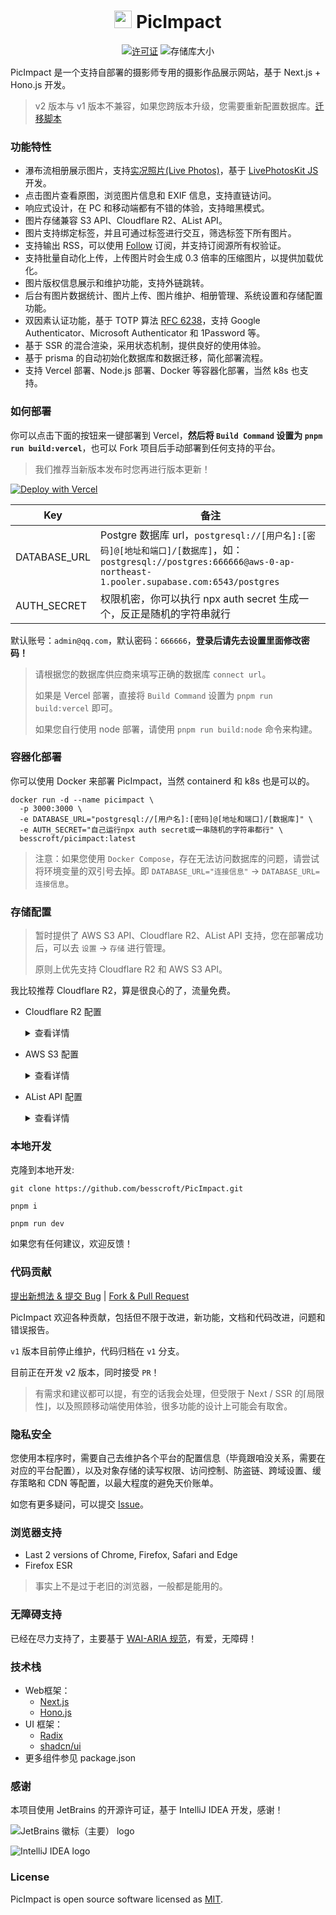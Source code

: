 <h1 align="center">
<img width="28" src="./public/maskable-icon.png">
PicImpact
</h1>

<p align="center">
  <a href="https://github.com/besscroft/PicImpact/blob/main/LICENSE"><img src="https://img.shields.io/github/license/besscroft/PicImpact?style=flat-square" alt="许可证"></a>
  <img src="https://img.shields.io/github/repo-size/besscroft/PicImpact?style=flat-square&color=328657" alt="存储库大小">
</p>

PicImpact 是一个支持自部署的摄影师专用的摄影作品展示网站，基于 Next.js + Hono.js 开发。

> v2 版本与 v1 版本不兼容，如果您跨版本升级，您需要重新配置数据库。[迁移脚本](./scripts/migrate/)

### 功能特性

- 瀑布流相册展示图片，支持[实况照片(Live Photos)](https://support.apple.com/zh-cn/104966)，基于 [LivePhotosKit JS](https://developer.apple.com/documentation/livephotoskitjs) 开发。
- 点击图片查看原图，浏览图片信息和 EXIF 信息，支持直链访问。
- 响应式设计，在 PC 和移动端都有不错的体验，支持暗黑模式。
- 图片存储兼容 S3 API、Cloudflare R2、AList API。
- 图片支持绑定标签，并且可通过标签进行交互，筛选标签下所有图片。
- 支持输出 RSS，可以使用 [Follow](https://github.com/RSSNext/Follow) 订阅，并支持订阅源所有权验证。
- 支持批量自动化上传，上传图片时会生成 0.3 倍率的压缩图片，以提供加载优化。
- 图片版权信息展示和维护功能，支持外链跳转。
- 后台有图片数据统计、图片上传、图片维护、相册管理、系统设置和存储配置功能。
- 双因素认证功能，基于 TOTP 算法 [RFC 6238](https://www.rfc-editor.org/rfc/rfc6238)，支持 Google Authenticator、Microsoft Authenticator 和 1Password 等。
- 基于 SSR 的混合渲染，采用状态机制，提供良好的使用体验。
- 基于 prisma 的自动初始化数据库和数据迁移，简化部署流程。
- 支持 Vercel 部署、Node.js 部署、Docker 等容器化部署，当然 k8s 也支持。

### 如何部署

你可以点击下面的按钮来一键部署到 Vercel，**然后将 `Build Command` 设置为 `pnpm run build:vercel`**，也可以 Fork 项目后手动部署到任何支持的平台。

> 我们推荐当新版本发布时您再进行版本更新！

<a href="https://vercel.com/new/clone?repository-url=https%3A%2F%2Fgithub.com%2Fbesscroft%2FPicImpact&env=DATABASE_URL,AUTH_SECRET"><img src="https://vercel.com/button" alt="Deploy with Vercel"/></a>

| Key          | 备注                                                                                           |
|--------------|----------------------------------------------------------------------------------------------|
| DATABASE_URL | Postgre 数据库 url，`postgresql://[用户名]:[密码]@[地址和端口]/[数据库]`，如：`postgresql://postgres:666666@aws-0-ap-northeast-1.pooler.supabase.com:6543/postgres` |
| AUTH_SECRET  | 权限机密，你可以执行 npx auth secret 生成一个，反正是随机的字符串就行                                                  |

默认账号：`admin@qq.com`，默认密码：`666666`，**登录后请先去设置里面修改密码！**

> 请根据您的数据库供应商来填写正确的数据库 `connect url`。
>
> 如果是 Vercel 部署，直接将 `Build Command` 设置为 `pnpm run build:vercel` 即可。
>
> 如果您自行使用 node 部署，请使用 `pnpm run build:node` 命令来构建。

### 容器化部署

你可以使用 Docker 来部署 PicImpact，当然 containerd 和 k8s 也是可以的。

```shell
docker run -d --name picimpact \
  -p 3000:3000 \
  -e DATABASE_URL="postgresql://[用户名]:[密码]@[地址和端口]/[数据库]" \
  -e AUTH_SECRET="自己运行npx auth secret或一串随机的字符串都行" \
  besscroft/picimpact:latest
```

> 注意：如果您使用 `Docker Compose`，存在无法访问数据库的问题，请尝试将环境变量的双引号去掉。即 `DATABASE_URL="连接信息"` -> `DATABASE_URL=连接信息`。

### 存储配置

> 暂时提供了 AWS S3 API、Cloudflare R2、AList API 支持，您在部署成功后，可以去 `设置` -> `存储` 进行管理。
> 
> 原则上优先支持 Cloudflare R2 和 AWS S3 API。

我比较推荐 Cloudflare R2，算是很良心的了，流量免费。

- Cloudflare R2 配置<details><summary>查看详情</summary>
  <table>
    <thead>
      <tr>
        <th>Key</th>
        <th>备注</th>
      </tr>
    </thead>
    <tbody>
      <tr>
        <td>r2_accesskey_id</td>
        <td>Cloudflare AccessKey_ID</td>
      </tr>
      <tr>
        <td>r2_accesskey_secret</td>
        <td>Cloudflare AccessKey_Secret</td>
      </tr>
      <tr>
        <td>r2_endpoint</td>
        <td>Cloudflare Endpoint 地域节点，如：<b>https://{ACCOUNT_ID}.r2.cloudflarestorage.com</b></td>
      </tr>
      <tr>
        <td>r2_bucket</td>
        <td>Cloudflare Bucket 存储桶名称，如：<b>picimpact</b></td>
      </tr>
      <tr>
        <td>r2_storage_folder</td>
        <td>存储文件夹(Cloudflare R2)，严格格式，如：<b>picimpact</b> 或 <b>picimpact/images</b> ，填 <b>/</b> 或者不填表示根路径</td>
      </tr>
      <tr>
        <td>r2_public_domain</td>
        <td>Cloudflare R2 自定义域（公开访问）</td>
      </tr>
    </tbody>
  </table></details>

- AWS S3 配置<details><summary>查看详情</summary>
  <table>
    <thead>
      <tr>
        <th>Key</th>
        <th>备注</th>
      </tr>
    </thead>
    <tbody>
      <tr>
        <td>accesskey_id</td>
        <td>阿里 OSS / AWS S3 AccessKey_ID</td>
      </tr>
      <tr>
        <td>accesskey_secret</td>
        <td>阿里 OSS / AWS S3 AccessKey_Secret</td>
      </tr>
      <tr>
        <td>region</td>
        <td>阿里 OSS / AWS S3 Region 地域，如：<b>oss-cn-hongkong</b></td>
      </tr>
      <tr>
        <td>endpoint</td>
        <td>阿里 OSS / AWS S3 Endpoint 地域节点，如：<b>oss-cn-hongkong.aliyuncs.com</b></td>
      </tr>
      <tr>
        <td>bucket</td>
        <td>阿里 OSS / AWS S3 Bucket 存储桶名称，如：<b>picimpact</b></td>
      </tr>
      <tr>
        <td>storage_folder</td>
        <td>存储文件夹(S3)，严格格式，如：<b>picimpact</b> 或 <b>picimpact/images</b> ，填 <b>/</b> 或者不填表示根路径</td>
      </tr>
      <tr>
        <td>force_path_style</td>
        <td>是否强制客户端对桶使用路径式寻址，默认 <b>false</b>，如您使用 minio 作为 s3 存储，需要设置为 <b>true</b></td>
      </tr>
      <tr>
        <td>s3_cdn</td>
        <td>是否启用 S3 CDN 模式，路径将返回 cdn 地址，默认 false。</td>
      </tr>
      <tr>
        <td>s3_cdn_url</td>
        <td>cdn 地址，如：<b>https://cdn.example.com</b></td>
      </tr>
    </tbody>
  </table></details>

- AList API 配置<details><summary>查看详情</summary>
  <table>
    <thead>
      <tr>
        <th>Key</th>
        <th>备注</th>
      </tr>
    </thead>
    <tbody>
      <tr>
        <td>alist_token</td>
        <td>alist 令牌</td>
      </tr>
      <tr>
        <td>alist_url</td>
        <td>AList 地址，如：<b>https://alist.example.com</b></td>
      </tr>
    </tbody>
  </table></details>

### 本地开发

克隆到本地开发:

```shell
git clone https://github.com/besscroft/PicImpact.git

pnpm i

pnpm run dev
```

如果您有任何建议，欢迎反馈！

### 代码贡献

[提出新想法 & 提交 Bug](https://github.com/besscroft/PicImpact/issues/new) | [Fork & Pull Request](https://github.com/besscroft/PicImpact/fork)

PicImpact 欢迎各种贡献，包括但不限于改进，新功能，文档和代码改进，问题和错误报告。

`v1` 版本目前停止维护，代码归档在 `v1` 分支。

目前正在开发 v2 版本，同时接受 `PR`！

> 有需求和建议都可以提，有空的话我会处理，但受限于 Next / SSR 的⌈局限性⌋，以及照顾移动端使用体验，很多功能的设计上可能会有取舍。

### 隐私安全

您使用本程序时，需要自己去维护各个平台的配置信息（毕竟跟咱没关系，需要在对应的平台配置），以及对象存储的读写权限、访问控制、防盗链、跨域设置、缓存策略和 CDN 等配置，以最大程度的避免天价账单。

如您有更多疑问，可以提交 [Issue](https://github.com/besscroft/PicImpact/issues/new)。

### 浏览器支持

- Last 2 versions of Chrome, Firefox, Safari and Edge
- Firefox ESR

> 事实上不是过于老旧的浏览器，一般都是能用的。

### 无障碍支持

已经在尽力支持了，主要基于 [WAI-ARIA 规范](https://developer.mozilla.org/zh-CN/docs/Learn/Accessibility/WAI-ARIA_basics)，有爱，无障碍！

### 技术栈

- Web框架：
  - [Next.js](https://github.com/vercel/next.js)
  - [Hono.js](https://github.com/honojs/hono)
- UI 框架：
  - [Radix](https://www.radix-ui.com/)
  - [shadcn/ui](https://ui.shadcn.com/)
- 更多组件参见 package.json

### 感谢

本项目使用 JetBrains 的开源许可证，基于 IntelliJ IDEA 开发，感谢！

![JetBrains 徽标（主要） logo](https://resources.jetbrains.com/storage/products/company/brand/logos/jb_beam.svg)

![IntelliJ IDEA logo](https://resources.jetbrains.com/storage/products/company/brand/logos/IntelliJ_IDEA.svg)

### License

PicImpact is open source software licensed as [MIT](https://github.com/besscroft/PicImpact/blob/main/LICENSE).


